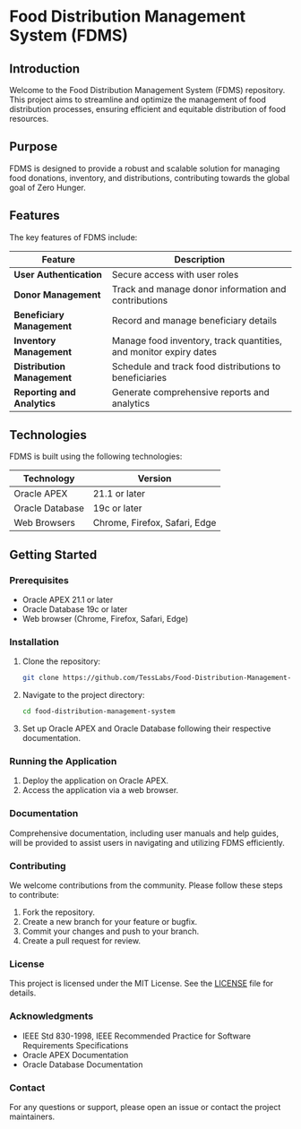 # Food Distribution Management System (FDMS)

## Introduction

Welcome to the Food Distribution Management System (FDMS) repository. This project aims to streamline and optimize the management of food distribution processes, ensuring efficient and equitable distribution of food resources.

## Purpose

FDMS is designed to provide a robust and scalable solution for managing food donations, inventory, and distributions, contributing towards the global goal of Zero Hunger.

## Features

The key features of FDMS include:

| Feature                      | Description                                                   |
|------------------------------|---------------------------------------------------------------|
| **User Authentication**      | Secure access with user roles                                 |
| **Donor Management**         | Track and manage donor information and contributions          |
| **Beneficiary Management**   | Record and manage beneficiary details                         |
| **Inventory Management**     | Manage food inventory, track quantities, and monitor expiry dates |
| **Distribution Management**  | Schedule and track food distributions to beneficiaries        |
| **Reporting and Analytics**  | Generate comprehensive reports and analytics                  |

## Technologies

FDMS is built using the following technologies:

| Technology       | Version    |
|------------------|------------|
| Oracle APEX      | 21.1 or later |
| Oracle Database  | 19c or later  |
| Web Browsers     | Chrome, Firefox, Safari, Edge |

## Getting Started

### Prerequisites

- Oracle APEX 21.1 or later
- Oracle Database 19c or later
- Web browser (Chrome, Firefox, Safari, Edge)

### Installation

1. Clone the repository:
   ```bash
   git clone https://github.com/TessLabs/Food-Distribution-Management-System.git

2. Navigate to the project directory:
   ```bash
   cd food-distribution-management-system
3. Set up Oracle APEX and Oracle Database following their respective documentation.

### Running the Application

1. Deploy the application on Oracle APEX.
2. Access the application via a web browser.

### Documentation

Comprehensive documentation, including user manuals and help guides, will be provided to assist users in navigating and utilizing FDMS efficiently.

### Contributing

We welcome contributions from the community. Please follow these steps to contribute:

1. Fork the repository.
2. Create a new branch for your feature or bugfix.
3. Commit your changes and push to your branch.
4. Create a pull request for review.

### License

This project is licensed under the MIT License. See the [LICENSE](LICENSE) file for details.

### Acknowledgments

- IEEE Std 830-1998, IEEE Recommended Practice for Software Requirements Specifications
- Oracle APEX Documentation
- Oracle Database Documentation

### Contact

For any questions or support, please open an issue or contact the project maintainers.
